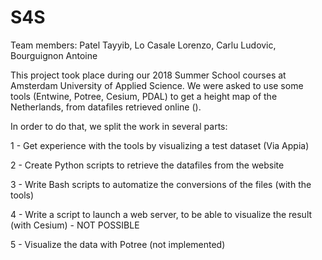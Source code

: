 # S4S

Team members: Patel Tayyib, Lo Casale Lorenzo, Carlu Ludovic, Bourguignon Antoine

This project took place during our 2018 Summer School courses at Amsterdam University of Applied Science.
We were asked to use some tools (Entwine, Potree, Cesium, PDAL) to get a height map of the Netherlands, from datafiles retrieved online ().

In order to do that, we split the work in several parts:

1 - Get experience with the tools by visualizing a test dataset (Via Appia)

2 - Create Python scripts to retrieve the datafiles from the website

3 - Write Bash scripts to automatize the conversions of the files (with the tools)

4 - Write a script to launch a web server, to be able to visualize the result (with Cesium) - NOT POSSIBLE

5 - Visualize the data with Potree (not implemented)


